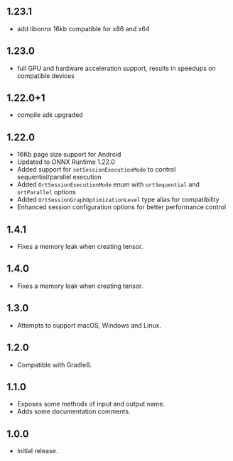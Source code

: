 ## 1.23.1
* add libonnx 16kb compatible for x86 and x64

## 1.23.0
* full GPU and hardware acceleration support, results in speedups on compatible devices


## 1.22.0+1
* compile sdk upgraded

## 1.22.0
* 16Kb page size support for Android
* Updated to ONNX Runtime 1.22.0
* Added support for `setSessionExecutionMode` to control sequential/parallel execution
* Added `OrtSessionExecutionMode` enum with `ortSequential` and `ortParallel` options
* Added `OrtSessionGraphOptimizationLevel` type alias for compatibility
* Enhanced session configuration options for better performance control

## 1.4.1

* Fixes a memory leak when creating tensor.

## 1.4.0

* Fixes a memory leak when creating tensor.

## 1.3.0

* Attempts to support macOS, Windows and Linux.

## 1.2.0

* Compatible with Gradle8.

## 1.1.0

* Exposes some methods of input and output name.
* Adds some documentation comments.

## 1.0.0

* Initial release.
